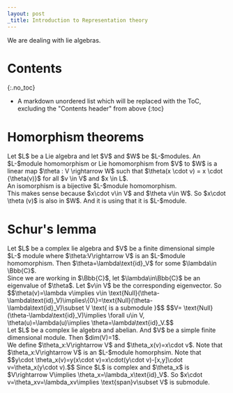 ```yaml
---
layout: post
_title: Introduction to Representation theory
---
```


We are dealing with lie algebras.

# Contents
{:.no_toc}

* A markdown unordered list which will be replaced with the ToC, excluding the "Contents header" from above
{:toc}

# Homorphism theorems
<div class='definition'>
Let $L$ be a Lie algebra and let $V$ and $W$ be $L-$modules. An $L-$module homomorphism or Lie homomorphism from $V$ to $W$ is a linear map $\theta : V \rightarrow W$ such
that $\theta(x \cdot v) = x \cdot {\theta(v)}$ for all $v \in V$ and $x \in L$.
</div>
An isomorphism is a bijective $L-$module homomorphism.
<div class='remark'>
 This makes sense because $x\cdot v\in V$ and $\theta v\in W$. So $x\cdot \theta (v)$ is also in $W$. And it is using that it is $L-$module.
</div>

# Schur's lemma 
<div class='theorem'>
Let $L$ be a complex lie algebra and $V$ be a finite dimensional  simple $L-$ module where $\theta:V\rightarrow V$ is an $L-$module homomorphism. Then $\theta=\lambda\text{id}_V$ for some $\lambda\in \Bbb{C}$.
</div>
<div class='proof'>
 Since we are working in $\Bbb{C}$, let $\lambda\in\Bbb{C}$ be an eigenvalue of $\theta$. Let $v\in V$ be the corresponding eigenvector. So $$\theta(v)=\lambda v\implies v\in \text{Null}(\theta-\lambda\text{id}_V)\implies\{0\}=\text{Null}(\theta-\lambda\text{id}_V)\subset V \text{ is a submodule }$$ $$V= \text{Null}(\theta-\lambda\text{id}_V)\implies \forall u\in V, \theta(u)=\lambda(u)\implies \theta=\lambda\text{id}_V.$$
</div>
<div class='lemma'>
Let $L$ be a complex lie algebra and abelian. And $V$ be a simple finite dimensional module. Then $dim(V)=1$.
</div>
<div class='proof'>
We define $\theta_x:V\rightarrow V$ and $\theta_x(v)=x\cdot v$. Note that $\theta_x:V\rightarrow V$ is an $L-$module homorphsim. Note that $$y\cdot \theta_x(v)=y(x\cdot v)=x\cdot(y\cdot v)-[x,y]\cdot v=\theta_x(y\cdot v).$$ Since $L$ is complex and $\theta_x$ is $V\rightarrow V\implies \theta_x=\lambda_x\text{id}_V$. So $x\cdot v=\theta_xv=\lambda_xv\implies \text{span}v\subset V$ is submodule.
</div>
